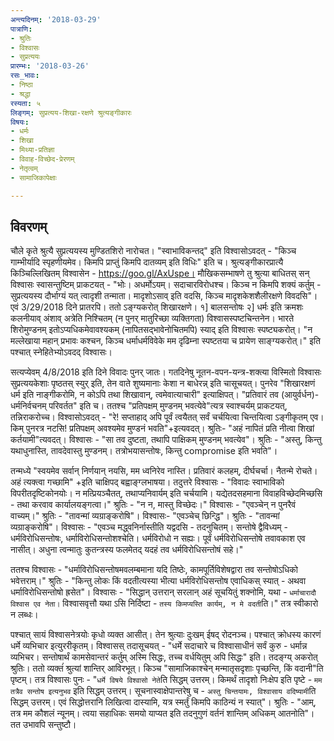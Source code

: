 ```yaml
---
अन्त्यदिनम्: '2018-03-29'
पात्राणि:
- श्रुतिः
- विश्वासः
- सुप्रत्ययः
प्रारम्भः: '2018-03-26'
रसः_भावः:
- निष्ठा
- श्रद्धा
रस्यता: ५
लिङ्गम्: सुप्रत्यय-शिखा-रक्षणे श्रुत्यङ्गीकारः
विषयः:
- धर्मः
- शिखा
- मिथ्या-प्रतिज्ञा
- विवाह-विच्छेद-प्रेरणम्
- नेतृत्वम्
- सामाजिकापेक्षाः

---
```


## विवरणम्
चौले कृते श्रुत्यै सुप्रत्ययस्य मुण्डितशिरो नारोचत। "स्वाभाविकन्तद्" इति विश्वासोऽवदत् - "किञ्च गाम्भीर्यादि स्पृहणीयमेव। किमपि प्राप्तुं किमपि दातव्यम् इति विधिः" इति च। श्रुत्यङ्गीकारप्रात्यै किञ्चिल्लिखितम् विश्वासेन - https://goo.gl/AxUspe। मौखिकसम्भाषणे तु श्रुत्या बाधितस् सन् विश्वासः स्वासन्तुष्टिम् प्राकटयत् - "भोः। अधर्मोऽयम्। सदाचारविरोधश्च। किञ्च न किमपि शक्यं कर्तुम् - सुप्रत्ययस्य दौर्भाग्यं यत् त्वादृशी तन्माता। मादृशोऽसाव् इति वदसि, किञ्च मादृशकेशशैलीरक्षणे विवदसि"। एवं 3/29/2018 दिने प्रातरपि। ततो ऽङ्ग्यकरोत् शिखारक्षणे। १] बालसन्तोषः २] धर्मः इति क्रमशः कलनीयाव् अंशाव् अत्रेति निश्चितम् (न पुनर् मातुरिच्छा व्यक्तिगता) विश्वासस्पष्टचिन्तनेन। भारते शिरोमुण्डनम् इतोऽप्यधिकमेवावश्यकम् (नापितसद्भावेनोचितमपि) स्याद् इति विश्वासः स्पष्ट्यकरोत्। "न मल्लेखाया महान् प्रभावः कश्चन, किञ्च धर्माधर्मविवेके मम दृढिम्ना स्पष्टतया च प्रायेण साङ्ग्यकरोत्।" इति पश्चात् स्नेहितेभ्योऽवदद् विश्वासः।

‌सत्यप्येवम् 4/8/2018 इति दिने विवादः पुनर् जातः। गतदिनेषु नूतन-वपन-यन्त्र-शक्त्या विस्मितो विश्वासः सुप्रत्ययकेशाः पृष्ठतस् स्युर् इति, तेन वाते शुष्यमानाः केशा न बाधेरन्न् इति चासूचयत्। पुनरेव "शिखारक्षणं धर्म इति नाङ्गीकरोमि, न कोऽपि तथा शिखावान्, त्वमेवात्याचारी" इत्याक्षिपत्। "प्रतिवारं तव (आयुर्वर्धन)-धर्मनिर्वचनम् परिवर्तत" इति च। ततश्च "प्रतिपक्षम् मुण्डनम् भवत्येवे"त्यत्र स्वाश्चर्यम् प्राकटयत्, तन्निराकरोच्च। विश्वासोऽवदत् - "रे! सप्ताहाद् अपि पूर्वं त्वयैतत् सर्वं चर्चयित्वा चिन्तयित्वा ऽङ्गीकृतम् एव। किम् पुनरत्र नटसि! प्रतिपक्षम् अवश्यमेव मुण्डनं भवति"+इत्यवदत्। श्रुतिः- "अहं नापितं प्रति नीत्वा शिखां‌ कर्तयामी"त्यवदत्। विश्वासः - "सा तव दुष्टता, तथापि पाक्षिकम् मुण्डनम् भवत्येव"। श्रुतिः - "अस्तु, किन्तु यथाधुनास्ति, तावदेवास्तु मुण्डनम्। तत्रोभयासन्तोषः, किन्तु compromise इति भवति"।

तन्मध्ये "स्वयमेव सर्वान् निर्णयान् नयसि, मम ध्वनिरेव नास्ति। प्रतिवारं कलहम्, दीर्घचर्चा। नैतन्मे रोचते। अहं त्यक्त्वा गच्छामि" +इति चाक्षिपद् बह्वाङ्ग्लभाषया। तदुत्तरे विश्वासः - "विवादः स्वाभाविको विपरीतदृष्टिकोनयोः। न मत्प्रियञ्चैतत्, तथाप्यनिवार्यम् इति चर्चयामि। यद्येतदसहमाना विवाहविच्छेदमिच्छसि - तथा करवाव कार्यालयङ्गत्वा।" श्रुतिः - "न न, मास्तु विच्छेदः।" विश्वासः - "एवञ्चेन् न पुनरैवं वाच्यम्।" श्रुतिः - "तावन्मां व्यग्राङ्करोषि"। विश्वासः- "एवञ्चेच् छिन्द्धि"। श्रुतिः - "तावन्मां व्यग्राङ्करोषि"। विश्वासः - "एवञ्च मद्ध्वनिर्नास्तीति यद्वदसि - तदनुचितम्। सन्तोषे द्वैविध्यम् - धर्मविरोधिसन्तोषः, धर्माविरोधिसन्तोशश्चेति। धर्मविरोधो न सह्यः। पूर्वं धर्मविरोधिसन्तोषे तवावकाश एव नासीत्। अधुना त्वन्मातुः‌ कुतन्त्रस्य फलमेतद् यदहं तव धर्मविरोधिसन्तोषं सहे।" 

ततश्च विश्वासः - "धर्माविरोधिसन्तोषमवलम्बमाना यदि तिष्ठेः, कामपूर्तिविशेषद्वारा तव सन्तोषोऽधिको भवेत्तराम्।" श्रुतिः - "किन्तु लोकः किं वदतीत्यस्या भीत्या धर्मविरोधिसन्तोष एवाधिकस् स्यात् - अथवा धर्माविरोधिसन्तोषो ह्रसेत"। विश्वासः - "सिद्धान् उत्तरान् सरलान् अहं सूचयितुं शक्नोमि, यथा - `धर्माचारादौ विश्वास एव नेता।` विश्वासवृत्तौ यथा ऽसि निर्दिष्टा - `तस्य किमप्यस्ति कार्यम्, न मे वदती`ति।" तत्र स्वीकारो न लब्धः।

पश्चात् सायं विश्वासनेत्रयोः‌ कृधो व्यक्त आसीत्। तेन श्रुत्याः दुःखम् ईषद् रोदनञ्च। पश्चात् क्रोधस्य कारणं धर्मे व्यभिचार इत्युररीकृतम्। विश्वासस् तदासूचयत् - "धर्मे सदाचारे च विश्वासाधीनं सर्वं कुरु - धर्मान्न व्यभिचर। सन्तोषार्थं कामसेवान्तरं कर्तुम् अस्मि सिद्धः, तच्च वर्धयितुम् अपि सिद्धः" इति। तदङ्ग्य् अकरोत् श्रुतिः। ततो व्यक्तंं श्रुत्यां शान्तिर् आविरभूत्। किञ्च "सामाजिकाश्चेन् मन्मातृसदृशाः पृच्छन्ति, किं वदानी"ति पृष्टम्। तत्र विश्वासः पुनः - "`धर्मे विषये विश्वासो नेते`ति सिद्धम् उत्तरम्। किमर्थं तादृशो निःक्षेप इति पृष्टे - `मम तत्रैव सन्तोष इत्यनुभव` इति सिद्धम् उत्तरम्। सूचनास्वाक्षेपान्तरेषु च - `अस्तु चिन्तयामः, विश्वासाय वदिष्यामी`ति सिद्धम् उत्तरम्। एवं सिद्धोत्तरानि लिखित्वा दास्यामि, यत्र स्मर्तुं किमपि काठिन्यं न स्यात्"। श्रुतिः - "आम्, तत्र मम कौशलं न्यूनम्। त्वया सहाधिकः समयो याप्यत इति तदनुगुणं वर्तनं शान्तिम् अधिकम् आतनोति"। तत उभावपि सन्तुष्टौ।


